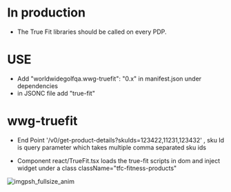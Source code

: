 # In production

- The True Fit libraries should be called on every PDP.

# USE

- Add "worldwidegolfqa.wwg-truefit": "0.x" in manifest.json under dependencies
- in JSONC file add "true-fit"

# wwg-truefit

- End Point '/v0/get-product-details?skuIds=123422,11231,123432' , sku Id is query parameter which takes multiple comma separated sku ids

- Component react/TrueFit.tsx loads the true-fit scripts in dom and inject widget under a class className="tfc-fitness-products"


![imgpsh_fullsize_anim](https://github.com/trikatechnologies/wwg-truefit/assets/135600269/debdf295-73a6-4232-939d-1800890d6315)
